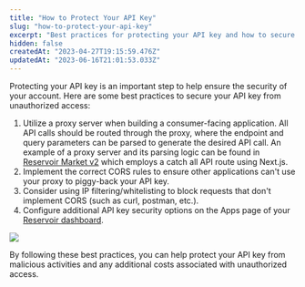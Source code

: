 ```yaml
---
title: "How to Protect Your API Key"
slug: "how-to-protect-your-api-key"
excerpt: "Best practices for protecting your API key and how to secure it from unauthorized access"
hidden: false
createdAt: "2023-04-27T19:15:59.476Z"
updatedAt: "2023-06-16T21:01:53.033Z"
---
```

Protecting your API key is an important step to help ensure the security of your account. Here are some best practices to secure your API key from unauthorized access:

1. Utilize a proxy server when building a consumer-facing application. All API calls should be routed through the proxy, where the endpoint and query parameters can be parsed to generate the desired API call. An example of a proxy server and its parsing logic can be found in [Reservoir Market v2](https://github.com/reservoirprotocol/marketplace-v2/blob/main/pages/api/reservoir/%5B...slug%5D.ts) which employs a catch all API route using Next.js.
2. Implement the correct CORS rules to ensure other applications can't use your proxy to piggy-back your API key.
3. Consider using IP filtering/whitelisting to block requests that don't implement CORS (such as curl, postman, etc.).
4. Configure additional API key security options on the Apps page of your [Reservoir dashboard](https://dashboard.reservoir.tools/).

![](https://files.readme.io/aba97a3-Screen_Shot_2023-06-16_at_4.57.55_PM.png)

By following these best practices, you can help protect your API key from malicious activities and any additional costs associated with unauthorized access.